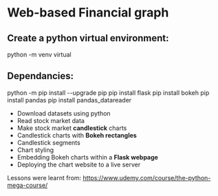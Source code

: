 # Web-based Financial graph

## Create a python virtual environment:
python -m venv virtual

## Dependancies:
python -m pip install --upgrade pip
pip install flask
pip install bokeh
pip install pandas
pip install pandas_datareader

- Download datasets using python
- Read stock market data
- Make stock market **candlestick** charts
- Candlestick charts with **Bokeh rectangles**
- Candlestick segments
- Chart styling
- Embedding Bokeh charts within a **Flask webpage**
- Deploying the chart website to a live server

Lessons were learnt from: https://www.udemy.com/course/the-python-mega-course/